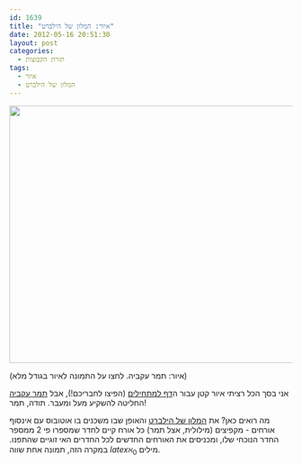 ```yaml
---
id: 1639
title: "איור: המלון של הילברט"
date: 2012-05-16 20:51:30
layout: post
categories: 
  - תורת הקבוצות
tags: 
  - איור
  - המלון של הילברט
---
```

<a href="http://www.gadial.net/wp-content/uploads/2012/05/hilbert.png"><img class="alignnone size-full wp-image-1640" title="hilbert" src="http://www.gadial.net/wp-content/uploads/2012/05/hilbert.png" alt="" width="600" height="457" /></a>

(איור: תמר עקביה. לחצו על התמונה לאיור בגודל מלא)

אני בסך הכל רציתי איור קטן עבור ה<a href="http://www.gadial.net/?page_id=1589">דף למתחילים</a> (הפיצו לחבריכם!), אבל <a href="http://cargocollective.com/Chips-Illustrated">תמר עקביה</a> החליטה להשקיע מעל ומעבר. תודה, תמר!

מה רואים כאן? את <a href="http://www.gadial.net/?p=835">המלון של הילברט</a> והאופן שבו משכנים בו אוטובוס עם אינסוף אורחים - מקפיצים (מילולית, אצל תמר) כל אורח קיים לחדר שמספרו פי 2 ממספר החדר הנוכחי שלו, ומכניסים את האורחים החדשים לכל החדרים האי זוגיים שהתפנו. במקרה הזה, תמונה אחת שווה $latex \aleph_0$ מילים.
